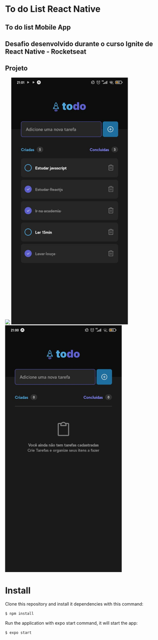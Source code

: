 # To do List React Native

## To do list Mobile App

## Desafio desenvolvido durante o curso Ignite de React Native - Rocketseat

## Projeto

<img src="./src/assets/projeto/todo-mobile.gif" width="380px"/>

<img src="./src/assets/projeto/tasks.jpg" width="380px"/>

<img src="./src/assets/projeto/notasks.jpg" width="380px"/>

# Install

Clone this repository and install it dependencies with this command:
```sh
$ npm install
```
Run the application with expo start command, it will start the app:
```sh
$ expo start
```